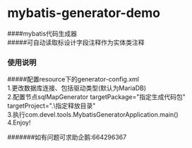 # mybatis-generator-demo
####mybatis代码生成器<br/>
#####可自动读取标设计字段注释作为实体类注释

### 使用说明
#####配置resource下的generator-config.xml<br/>
1.更改数据库连接、包括驱动类型(默认为MariaDB)<br/>
2.配置节点sqlMapGenerator targetPackage="指定生成代码包" targetProject=".\指定释放目录"<br/>
3.执行com.devel.tools.MybatisGeneratorApplication.main()<br/>
4.Enjoy!

#######如有问题可求助企鹅:664296367